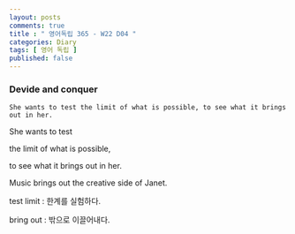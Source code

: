 ```yaml
---
layout: posts
comments: true
title : " 영어독립 365 - W22 D04 "
categories: Diary
tags: [ 영어 독립 ]
published: false
---
```


### Devide and conquer

```
She wants to test the limit of what is possible, to see what it brings out in her.
```

She wants to test

the limit of what is possible,

to see what it brings out in her.

Music brings out the creative side of Janet.

test limit
 : 한계를 실험하다.

bring out
 : 밖으로 이끌어내다.
